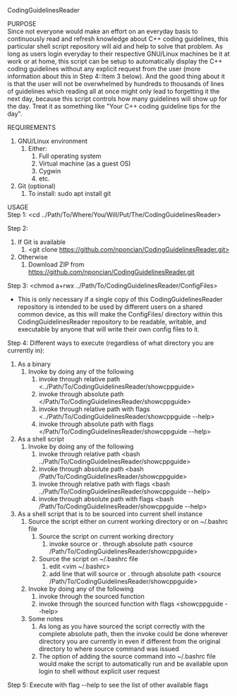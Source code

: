 CodingGuidelinesReader

PURPOSE\
Since not everyone would make an effort on an everyday basis to continuously read and refresh knowledge about C++ coding guidelines, this particular shell script repository will aid and help to solve that problem. As long as users login everyday to their respective GNU/Linux machines be it at work or at home, this script can be setup to automatically display the C++ coding guidelines without any explicit request from the user (more information about this in Step 4::Item 3 below). And the good thing about it is that the user will not be overwhelmed by hundreds to thousands of lines of guidelines which reading all at once might only lead to forgetting it the next day, because this script controls how many guidelines will show up for the day. Treat it as something like "Your C++ coding guideline tips for the day".

REQUIREMENTS
1. GNU/Linux environment
    1. Either:
        1. Full operating system
        2. Virtual machine (as a guest OS)
        3. Cygwin
        3. etc.
2. Git (optional)
    1. To install: sudo apt install git

USAGE\
Step 1:
<cd ../Path/To/Where/You/Will/Put/The/CodingGuidelinesReader>

Step 2:
1. If Git is available
    1. <git clone https://github.com/nponcian/CodingGuidelinesReader.git>
2. Otherwise
    1. Download ZIP from https://github.com/nponcian/CodingGuidelinesReader.git

Step 3:
<chmod a+rwx ../Path/To/CodingGuidelinesReader/ConfigFiles>
- This is only necessary if a single copy of this CodingGuidelinesReader repository is intended to be used by different users on a shared common device, as this will make the ConfigFiles/ directory within this CodingGuidelinesReader repository to be readable, writable, and executable by anyone that will write their own config files to it.

Step 4:
Different ways to execute (regardless of what directory you are currently in):
1. As a binary
    1. Invoke by doing any of the following
        1. invoke through relative path <../Path/To/CodingGuidelinesReader/showcppguide>
        2. invoke through absolute path </Path/To/CodingGuidelinesReader/showcppguide>
        3. invoke through relative path with flags <../Path/To/CodingGuidelinesReader/showcppguide --help>
        4. invoke through absolute path with flags </Path/To/CodingGuidelinesReader/showcppguide --help>
2. As a shell script
    1. Invoke by doing any of the following
        1. invoke through relative path <bash ../Path/To/CodingGuidelinesReader/showcppguide>
        2. invoke through absolute path <bash /Path/To/CodingGuidelinesReader/showcppguide>
        3. invoke through relative path with flags <bash ../Path/To/CodingGuidelinesReader/showcppguide --help>
        4. invoke through absolute path with flags <bash /Path/To/CodingGuidelinesReader/showcppguide --help>
3. As a shell script that is to be sourced into current shell instance
    1. Source the script either on current working directory or on \~/.bashrc file
        1. Source the script on current working directory
            1. invoke source or . through absolute path <source /Path/To/CodingGuidelinesReader/showcppguide>
        2. Source the script on \~/.bashrc file
            1. edit <vim ~/.bashrc>
            2. add line that will source or . through absolute path <source /Path/To/CodingGuidelinesReader/showcppguide>
    2. Invoke by doing any of the following
        1. invoke through the sourced function <showcppguide>
        2. invoke through the sourced function with flags <showcppguide --help>
    3. Some notes
        1. As long as you have sourced the script correctly with the complete absolute path, then the invoke could be done wherever directory you are currently in even if different from the original directory to where source command was issued
        2. The option of adding the source command into \~/.bashrc file would make the script to automatically run and be available upon login to shell without explicit user request

Step 5:
Execute with flag --help to see the list of other available flags
